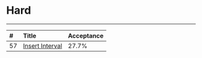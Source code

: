 # **Hard**

---

| \# | Title | Acceptance |
| :--- | :--- | :--- |
| 57 | [Insert Interval](/hard/57.md) | 27.7% |



